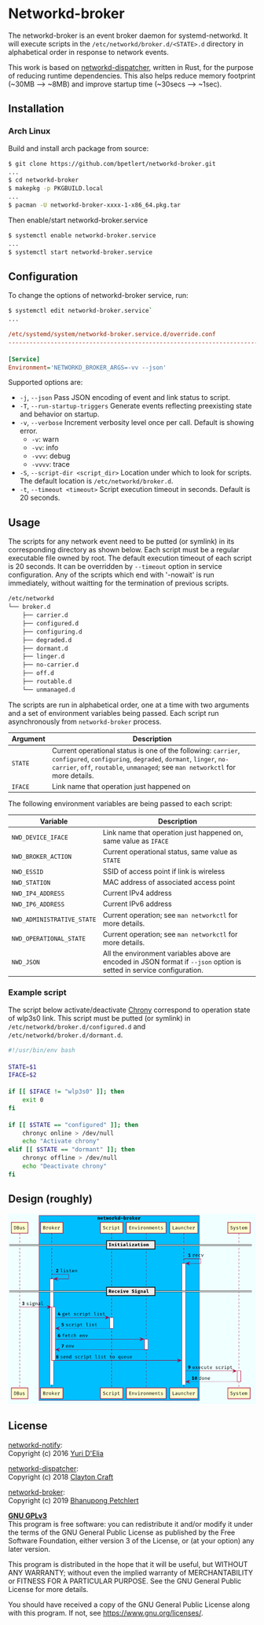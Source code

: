 # Networkd-broker

The networkd-broker is an event broker daemon for systemd-networkd. It will execute scripts in the `/etc/networkd/broker.d/<STATE>.d` directory in alphabetical order in response to network events.

This work is based on [networkd-dispatcher](https://gitlab.com/craftyguy/networkd-dispatcher), written in Rust, for the purpose of reducing runtime dependencies. This also helps reduce memory footprint (~30MB &longrightarrow; ~8MB) and improve startup time (~30secs &longrightarrow; ~1sec).

## Installation

### Arch Linux

Build and install arch package from source:

```bash
$ git clone https://github.com/bpetlert/networkd-broker.git
...
$ cd networkd-broker
$ makepkg -p PKGBUILD.local
...
$ pacman -U networkd-broker-xxxx-1-x86_64.pkg.tar
```

Then enable/start networkd-broker.service

```bash
$ systemctl enable networkd-broker.service
...
$ systemctl start networkd-broker.service
```

## Configuration

To change the options of networkd-broker service, run:

```bash
$ systemctl edit networkd-broker.service`
...
```

```ini
/etc/systemd/system/networkd-broker.service.d/override.conf
-------------------------------------------------------------------------

[Service]
Environment='NETWORKD_BROKER_ARGS=-vv --json'
```

Supported options are:

- `-j`, `--json`
  Pass JSON encoding of event and link status to script.
- `-T`, `--run-startup-triggers`
  Generate events reflecting preexisting state and behavior on startup.
- `-v`, `--verbose`
  Increment verbosity level once per call. Default is showing error.
  - `-v`: warn
  - `-vv`: info
  - `-vvv`: debug
  - `-vvvv`: trace
- `-S`, `--script-dir <script_dir>`
  Location under which to look for scripts. The default location is `/etc/networkd/broker.d`.
- `-t`, `--timeout <timeout>`
  Script execution timeout in seconds. Default is 20 seconds.

## Usage

The scripts for any network event need to be putted (or symlink) in its corresponding directory as shown below. Each script must be a regular executable file owned by root. The default execution timeout of each script is 20 seconds. It can be overridden by `--timeout` option in service configuration. Any of the scripts which end with '-nowait' is run immediately, without waitting for the termination of previous scripts.

```bash
/etc/networkd
└── broker.d
    ├── carrier.d
    ├── configured.d
    ├── configuring.d
    ├── degraded.d
    ├── dormant.d
    ├── linger.d
    ├── no-carrier.d
    ├── off.d
    ├── routable.d
    └── unmanaged.d
```

The scripts are run in alphabetical order, one at a time with two arguments and a set of environment variables being passed. Each script run asynchronously from `networkd-broker` process.

| Argument | Description                                                                                                                                                                                                       |
| -------- | ----------------------------------------------------------------------------------------------------------------------------------------------------------------------------------------------------------------- |
| `STATE`  | Current operational status is one of the following: `carrier`, `configured`, `configuring`, `degraded`, `dormant`, `linger`, `no-carrier`, `off`, `routable`, `unmanaged`; see `man networkctl` for more details. |
| `IFACE`  | Link name that operation just happened on                                                                                                                                                                         |

The following environment variables are being passed to each script:

| Variable                   | Description                                                                                                           |
| -------------------------- | --------------------------------------------------------------------------------------------------------------------- |
| `NWD_DEVICE_IFACE`         | Link name that operation just happened on, same value as `IFACE`                                                      |
| `NWD_BROKER_ACTION`        | Current operational status, same value as `STATE`                                                                     |
| `NWD_ESSID`                | SSID of access point if link is wireless                                                                              |
| `NWD_STATION`              | MAC address of associated access point                                                                                |
| `NWD_IP4_ADDRESS`          | Current IPv4 address                                                                                                  |
| `NWD_IP6_ADDRESS`          | Current IPv6 address                                                                                                  |
| `NWD_ADMINISTRATIVE_STATE` | Current operation; see `man networkctl` for more details.                                                             |
| `NWD_OPERATIONAL_STATE`    | Current operation; see `man networkctl` for more details.                                                             |
| `NWD_JSON`                 | All the environment variables above are encoded in JSON format if `--json` option is setted in service configuration. |

### Example script

The script below activate/deactivate [Chrony](https://wiki.archlinux.org/index.php/Chrony) correspond to operation state of wlp3s0 link. This script must be putted (or symlink) in `/etc/networkd/broker.d/configured.d` and `/etc/networkd/broker.d/dormant.d`.

```bash
#!/usr/bin/env bash

STATE=$1
IFACE=$2

if [[ $IFACE != "wlp3s0" ]]; then
    exit 0
fi

if [[ $STATE == "configured" ]]; then
    chronyc online > /dev/null
    echo "Activate chrony"
elif [[ $STATE == "dormant" ]]; then
    chronyc offline > /dev/null
    echo "Deactivate chrony"
fi
```

## Design (roughly)

![Sequence Diagram](docs/assets/networkd-broker.png)

## License

[networkd-notify](https://github.com/wavexx/networkd-notify):\
Copyright (c) 2016 [Yuri D'Elia](wavexx@thregr.org)

[networkd-dispatcher](https://gitlab.com/craftyguy/networkd-dispatcher):\
Copyright (c) 2018 [Clayton Craft](clayton@craftyguy.net)

[networkd-broker](https://github.com/bpetlert/networkd-broker):\
Copyright (c) 2019 [Bhanupong Petchlert](bpetlert@gmail.com)

**[GNU GPLv3](./LICENSE)**\
This program is free software: you can redistribute it and/or modify
it under the terms of the GNU General Public License as published by
the Free Software Foundation, either version 3 of the License, or
(at your option) any later version.

This program is distributed in the hope that it will be useful,
but WITHOUT ANY WARRANTY; without even the implied warranty of
MERCHANTABILITY or FITNESS FOR A PARTICULAR PURPOSE. See the
GNU General Public License for more details.

You should have received a copy of the GNU General Public License
along with this program. If not, see <https://www.gnu.org/licenses/>.
